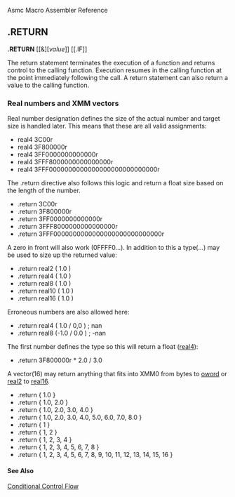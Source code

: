 Asmc Macro Assembler Reference

## .RETURN

**.RETURN** [[&amp;][_value_]] [[.IF]]

The return statement terminates the execution of a function and returns control to the calling function. Execution resumes in the calling function at the point immediately following the call. A return statement can also return a value to the calling function.

### Real numbers and XMM vectors

Real number designation defines the size of the actual number and target size is handled later. This means that these are all valid assignments:

- real4 3C00r
- real4 3F800000r
- real4 3FF0000000000000r
- real4 3FFF8000000000000000r
- real4 3FFF0000000000000000000000000000r

The .return directive also follows this logic and return a float size based on the length of the number.

- .return 3C00r
- .return 3F800000r
- .return 3FF0000000000000r
- .return 3FFF8000000000000000r
- .return 3FFF0000000000000000000000000000r

A zero in front will also work (0FFFF0...). In addition to this a type(...) may be used to size up the returned value:

- .return real2  ( 1.0 )
- .return real4  ( 1.0 )
- .return real8  ( 1.0 )
- .return real10 ( 1.0 )
- .return real16 ( 1.0 )

Erroneous numbers are also allowed here:

- .return real4  ( 1.0 / 0,0 ) ; nan
- .return real8  (-1.0 / 0.0 ) ; -nan

The first number defines the type so this will return a float ([real4](real4.md)):

- .return 3F800000r * 2.0 / 3.0

A vector(16) may return anything that fits into XMM0 from bytes to [oword](oword.md) or [real2](real2.md) to [real16](real16.md).

- .return { 1.0 }
- .return { 1.0, 2.0 }
- .return { 1.0, 2.0, 3.0, 4.0 }
- .return { 1.0, 2.0, 3.0, 4.0, 5.0, 6.0, 7.0, 8.0 }
- .return { 1 }
- .return { 1, 2 }
- .return { 1, 2, 3, 4 }
- .return { 1, 2, 3, 4, 5, 6, 7, 8 }
- .return { 1, 2, 3, 4, 5, 6, 7, 8, 9, 10, 11, 12, 13, 14, 15, 16 }

#### See Also

[Conditional Control Flow](conditional-control-flow.md)
